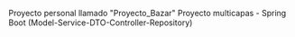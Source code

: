 Proyecto personal llamado "Proyecto_Bazar"
Proyecto multicapas - Spring Boot (Model-Service-DTO-Controller-Repository)
